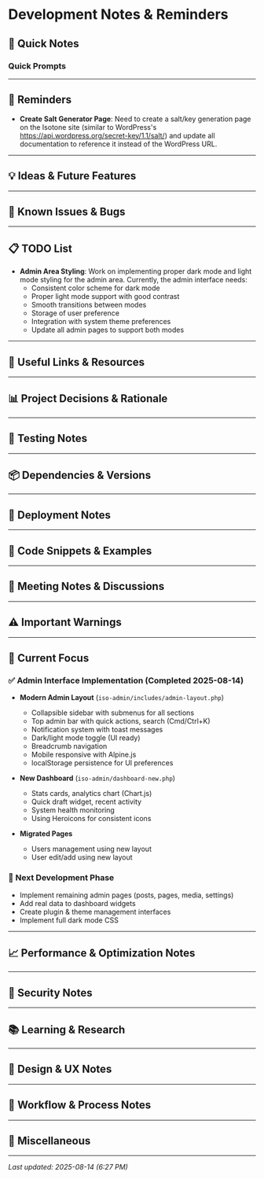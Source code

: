 # Development Notes & Reminders

## 📝 Quick Notes
<!-- Add quick notes and thoughts here -->

### Quick Prompts

---

## 🔔 Reminders
<!-- Important things to remember -->

- **Create Salt Generator Page**: Need to create a salt/key generation page on the Isotone site (similar to WordPress's https://api.wordpress.org/secret-key/1.1/salt/) and update all documentation to reference it instead of the WordPress URL.

---

## 💡 Ideas & Future Features
<!-- Ideas for future development -->

---

## 🐛 Known Issues & Bugs
<!-- Track issues that need fixing -->

---

## 📋 TODO List
<!-- Things to do (separate from code tasks) -->

- **Admin Area Styling**: Work on implementing proper dark mode and light mode styling for the admin area. Currently, the admin interface needs:
  - Consistent color scheme for dark mode
  - Proper light mode support with good contrast
  - Smooth transitions between modes
  - Storage of user preference
  - Integration with system theme preferences
  - Update all admin pages to support both modes

---

## 🔗 Useful Links & Resources
<!-- Links to documentation, tools, etc. -->

---

## 📊 Project Decisions & Rationale
<!-- Document why certain decisions were made -->

---

## 🧪 Testing Notes
<!-- Notes about testing, edge cases, etc. -->

---

## 📦 Dependencies & Versions
<!-- Important version requirements or compatibility notes -->

---

## 🚀 Deployment Notes
<!-- Notes about deployment, server config, etc. -->

---

## 📌 Code Snippets & Examples
<!-- Useful code snippets to remember -->

---

## 📅 Meeting Notes & Discussions
<!-- Notes from discussions, decisions made -->

---

## ⚠️ Important Warnings
<!-- Critical things to never forget -->

---

## 🎯 Current Focus
<!-- What we're currently working on -->

### ✅ Admin Interface Implementation (Completed 2025-08-14)
- **Modern Admin Layout** (`iso-admin/includes/admin-layout.php`)
  - Collapsible sidebar with submenus for all sections
  - Top admin bar with quick actions, search (Cmd/Ctrl+K)
  - Notification system with toast messages
  - Dark/light mode toggle (UI ready)
  - Breadcrumb navigation
  - Mobile responsive with Alpine.js
  - localStorage persistence for UI preferences

- **New Dashboard** (`iso-admin/dashboard-new.php`)
  - Stats cards, analytics chart (Chart.js)
  - Quick draft widget, recent activity
  - System health monitoring
  - Using Heroicons for consistent icons

- **Migrated Pages**
  - Users management using new layout
  - User edit/add using new layout

### 🚧 Next Development Phase
- Implement remaining admin pages (posts, pages, media, settings)
- Add real data to dashboard widgets
- Create plugin & theme management interfaces
- Implement full dark mode CSS

---

## 📈 Performance & Optimization Notes
<!-- Performance considerations, benchmarks -->

---

## 🔐 Security Notes
<!-- Security considerations, vulnerabilities to check -->

---

## 📚 Learning & Research
<!-- Things to research or learn more about -->

---

## 🎨 Design & UX Notes
<!-- UI/UX decisions, user feedback -->

---

## 🔄 Workflow & Process Notes
<!-- Development workflow reminders -->

---

## 📝 Miscellaneous
<!-- Everything else -->

---

*Last updated: 2025-08-14 (6:27 PM)*